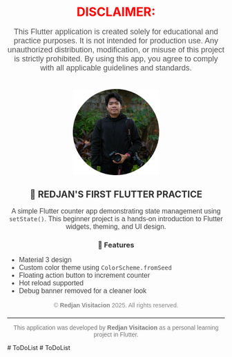 <h1 align="center">
  <span style="color: red; font-weight: bold;">DISCLAIMER:</span>
</h1>

<p align="center" style="font-size: 18px; font-family: Arial, sans-serif; color: #555;">
  This Flutter application is created solely for educational and practice purposes. It is not intended for production use.
  Any unauthorized distribution, modification, or misuse of this project is strictly prohibited.
  By using this app, you agree to comply with all applicable guidelines and standards.
</p>

<!-- Logo Image -->
<div align="center">
  <img class="headP hlogo" src="img/RPSV_ICON.png" alt="App Logo" style="max-width: 200px; margin-top: 20px;">
</div>

<!-- App Info -->
<h2 align="center" style="color: #333;">📱 REDJAN'S FIRST FLUTTER PRACTICE</h2>

<p align="center" style="font-size: 16px; font-family: Arial, sans-serif; color: #444;">
  A simple Flutter counter app demonstrating state management using <code>setState()</code>.
  This beginner project is a hands-on introduction to Flutter widgets, theming, and UI design.
</p>

<!-- Features List -->
<h3 align="center" style="color: #333;">🔧 Features</h3>
<ul style="font-size: 16px; font-family: Arial, sans-serif; color: #444;">
  <li>Material 3 design</li>
  <li>Custom color theme using <code>ColorScheme.fromSeed</code></li>
  <li>Floating action button to increment counter</li>
  <li>Hot reload supported</li>
  <li>Debug banner removed for a cleaner look</li>
</ul>

<!-- Footer -->
<p align="center" style="font-size: 14px; color: #888; font-family: Arial, sans-serif;">
  &copy; <strong>Redjan Visitacion</strong> 2025. All rights reserved.
</p>

<hr style="border: 0; border-top: 1px solid #ccc; margin-top: 20px;">

<p align="center" style="font-size: 14px; color: #777; font-family: Arial, sans-serif;">
  This application was developed by <strong>Redjan Visitacion</strong> as a personal learning project in Flutter.
</p>
#   T o D o L i s t 
 
 #   T o D o L i s t 
 
 
